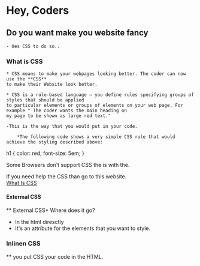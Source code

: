 # Hey, Coders  

## Do you want make you website fancy
    - Ues CSS to do so.. 

### What is CSS

    * CSS means to make your webpages looking better. The coder can now use the **CSS** 
    to make their Website look better.

    * CSS is a rule-based language — you define rules specifying groups of styles that should be applied 
    to particular elements or groups of elements on your web page. For example " The coder wants the main heading on 
    my page to be shown as large red text."

    -This is the way that you would put in your code. 

        *The following code shows a very simple CSS rule that would achieve the styling described above:

h1 {
    color: red;
    font-size: 5em;
}

Some Browsers don't support CSS the is with the.

If you need help the CSS than go to this website.  
[What Is CSS](https://developer.mozilla.org/en-US/docs/Learn/CSS/First_steps/What_is_CSS)

#### Extermal CSS
 ** External CSS* Where does it go?

* In the html diresctly
* It's an attribute for the elements that you want to style.

 ### Inlinen CSS
 
 ** you put CSS your code in the HTML.